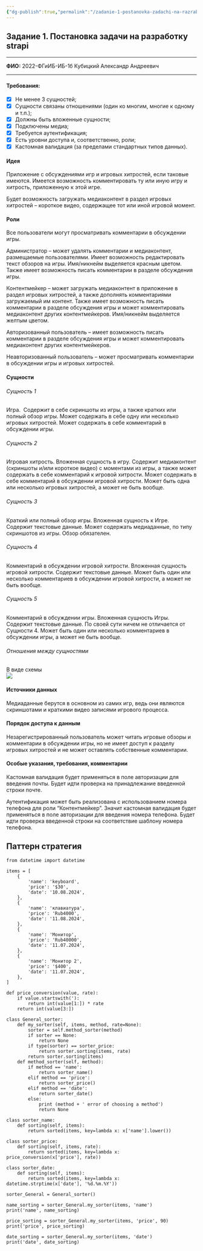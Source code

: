 ```yaml
---
{"dg-publish":true,"permalink":"/zadanie-1-postanovka-zadachi-na-razrabotku-strapi/","tags":["gardenEntry"],"noteIcon":""}
---
```


## Задание 1. Постановка задачи на разработку strapi

---

**ФИО:** 2022-ФГиИБ-ИБ-1б Кубицкий Александр Андреевич

---

#### Требования:

- [x]  Не менее 3 сущностей;
- [x]  Сущности связаны отношениями (один ко многим, многие к одному и т.п.);
- [x]  Должны быть вложенные сущности;
- [x]  Подключены медиа;
- [x]  Требуется аутентификация;
- [x]  Есть уровни доступа и, соответственно, роли;
- [x]  Кастомная валидация (за пределами стандартных типов данных).

#### Идея

Приложение с обсуждениями игр и игровых хитростей, если таковые имеются. Имеется возможность комментировать ту или иную игру и хитрость, приложенную к этой игре.

Будет возможность загружать медиаконтент в раздел игровых хитростей – короткое видео, содержащее тот или иной игровой момент.
#### Роли
Все пользователи могут просматривать комментарии в обсуждении игры.

Администратор – может удалять комментарии и медиаконтент, размещаемые пользователями. Имеет возможность редактировать текст обзоров на игры. Имя/никнейм выделяется красным цветом. Также имеет возможность писать комментарии в разделе обсуждения игры.

Контентмейкер – может загружать медиаконтент в приложение в раздел игровых хитростей, а также дополнять комментариями загружаемый им контент. Также имеет возможность писать комментарии в разделе обсуждения игры и может комментировать медиаконтент других контентмейкеров. Имя/никнейм выделяется желтым цветом.

Авторизованный пользователь – имеет возможность писать комментарии в разделе обсуждения игры и может комментировать медиаконтент других контентмейкеров.

Неавторизованный пользователь – может просматривать комментарии в обсуждении игры и игровых хитростей.

#### Сущности

###### Сущность 1

Игра.  Содержит в себе скриншоты из игры, а также кратких или полный обзор игры. Может содержать в себе одну или несколько игровых хитростей. Может содержать в себе комментарий в обсуждении игры.
###### Сущность 2

Игровая хитрость. Вложенная сущность в игру. Содержит медиаконтент (скриншоты и/или короткое видео) с моментами из игры, а также может содержать в себе комментарий к игровой хитрости. Может содержать в себе комментарий в обсуждении игровой хитрости. Может быть одна или несколько игровых хитростей, а может не быть вообще.
###### Сущность 3
Краткий или полный обзор игры. Вложенная сущность к Игре. Содержит текстовые данные. Может содержать медиаданные, по типу скриншотов из игры. Обзор обязателен.
###### Сущность 4
Комментарий в обсуждении игровой хитрости. Вложенная сущность игровой хитрости. Содержит текстовые данные. Может быть один или несколько комментариев в обсуждении игровой хитрости, а может не быть вообще.
###### Сущность 5
Комментарий в обсуждении игры. Вложенная сущность Игры. Содержит текстовые данные. По своей сути ничем не отличается от Сущности 4. Может быть один или несколько комментариев в обсуждении игры, а может не быть вообще.

###### Отношения между сущностями

В виде схемы  
![](https://lh7-rt.googleusercontent.com/docsz/AD_4nXeanIXvfsdPhJt4PBrlO95FS32vZ2rYCCj9MpysYS2TmQHoJFzKJx43YgNG5R5ibl8ujQTl8epcBimKNNEiIaCSUq1-ccDq49nGcEHG7-ecUINUI5zZHkYZa3affMrONXx5jiwC_2DK1Shh0dSlhbI5uqU?key=M8iVkxcjJq2MBBspr1NKdA)
#### Источники данных

Медиаданные берутся в основном из самих игр, ведь они являются скриншотами и краткими видео записями игрового процесса.
#### Порядок доступа к данным

Незарегистрированный пользователь может читать игровые обзоры и комментарии в обсуждении игры, но не имеет доступ к разделу игровых хитростей и не может оставлять собственные комментарии.

#### Особые указания, требования, комментарии
Кастомная валидация будет применяться в поле авторизации для введения почты. Будет идти проверка на принадлежание введенной строки почте.

Аутентификация может быть реализована с использованием номера телефона для роли “Контентмейкер”. Значит кастомная валидация будет применяться в поле авторизации для введения номера телефона. Будет идти проверка введенной строки на соответствие шаблону номера телефона.

## Паттерн стратегия
```
from datetime import datetime  
  
items = [  
    {  
        'name': 'keyboard',  
        'price': '$30',  
        'date': '10.08.2024',  
    },  
    {  
        'name': 'клавиатура',  
        'price': 'Rub4000',  
        'date': '11.08.2024',  
    },  
    {  
        'name': 'Монитор',  
        'price': 'Rub40000',  
        'date': '11.07.2024',  
    },  
    {  
        'name': 'Монитор 2',  
        'price': '$400',  
        'date': '11.07.2024',  
    },  
]  
  
def price_conversion(value, rate):  
    if value.startswith('):  
        return int(value[1:]) * rate  
    return int(value[3:])  
  
class General_sorter:  
    def my_sorter(self, items, method, rate=None):  
        sorter = self.method_sorter(method)  
        if sorter == None:  
            return None  
        if type(sorter) == sorter_price:  
            return sorter.sorting(items, rate)  
        return sorter.sorting(items)  
    def method_sorter(self, method):  
        if method == 'name':  
            return sorter_name()  
        elif method == 'price':  
            return sorter_price()  
        elif method == 'date':  
            return sorter_date()  
        else:  
            print (method + ' error of choosing a method')  
            return None  
  
class sorter_name:  
    def sorting(self, items):  
        return sorted(items, key=lambda x: x['name'].lower())  
  
class sorter_price:  
    def sorting(self, items, rate):  
        return sorted(items, key=lambda x: price_conversion(x['price'], rate))  
  
class sorter_date:  
    def sorting(self, items):  
        return sorted(items, key=lambda x: datetime.strptime(x['date'], '%d.%m.%Y'))  
  
sorter_General = General_sorter()  
  
name_sorting = sorter_General.my_sorter(items, 'name')  
print('name', name_sorting)  
  
price_sorting = sorter_General.my_sorter(items, 'price', 90)  
print('price', price_sorting)  
  
date_sorting = sorter_General.my_sorter(items, 'date')  
print('date', date_sorting)
```